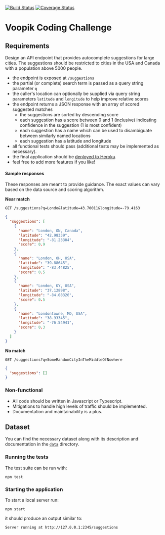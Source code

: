 [![Build Status](https://travis-ci.com/markeu/voopik-backend.svg?branch=develop)](https://travis-ci.com/markeu/voopik-backend) [![Coverage Status](https://coveralls.io/repos/github/markeu/voopik-backend/badge.svg?branch=develop)](https://coveralls.io/github/markeu/voopik-backend?branch=develop)

# Voopik Coding Challenge

## Requirements

Design an API endpoint that provides autocomplete suggestions for large cities.
The suggestions should be restricted to cities in the USA and Canada with a population above 5000 people.

- the endpoint is exposed at `/suggestions`
- the partial (or complete) search term is passed as a query string parameter `q`
- the caller's location can optionally be supplied via query string parameters `latitude` and `longitude` to help improve relative scores
- the endpoint returns a JSON response with an array of scored suggested matches
  - the suggestions are sorted by descending score
  - each suggestion has a score between 0 and 1 (inclusive) indicating confidence in the suggestion (1 is most confident)
  - each suggestion has a name which can be used to disambiguate between similarly named locations
  - each suggestion has a latitude and longitude
- all functional tests should pass (additional tests may be implemented as necessary).
- the final application should be [deployed to Heroku](https://devcenter.heroku.com/articles/getting-started-with-nodejs).
- feel free to add more features if you like!

#### Sample responses

These responses are meant to provide guidance. The exact values can vary based on the data source and scoring algorithm.

**Near match**

    GET /suggestions?q=Londo&latitude=43.70011&longitude=-79.4163

```json
{
  "suggestions": [
    {
      "name": "London, ON, Canada",
      "latitude": "42.98339",
      "longitude": "-81.23304",
      "score": 0.9
    },
    {
      "name": "London, OH, USA",
      "latitude": "39.88645",
      "longitude": "-83.44825",
      "score": 0.5
    },
    {
      "name": "London, KY, USA",
      "latitude": "37.12898",
      "longitude": "-84.08326",
      "score": 0.5
    },
    {
      "name": "Londontowne, MD, USA",
      "latitude": "38.93345",
      "longitude": "-76.54941",
      "score": 0.3
    }
  ]
}
```

**No match**

    GET /suggestions?q=SomeRandomCityInTheMiddleOfNowhere

```json
{
  "suggestions": []
}
```

### Non-functional

- All code should be written in Javascript or Typescript.
- Mitigations to handle high levels of traffic should be implemented.
- Documentation and maintainability is a plus.

## Dataset

You can find the necessary dataset along with its description and documentation in the [`data`](data/) directory.

### Running the tests

The test suite can be run with:

```
npm test
```

### Starting the application

To start a local server run:

```
npm start
```

it should produce an output similar to:

```
Server running at http://127.0.0.1:2345/suggestions
```
